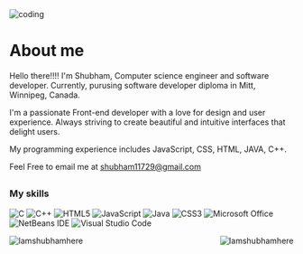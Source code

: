 <img align="top" alt="coding" src="https://user-images.githubusercontent.com/109351602/202650321-7f4da361-f98f-4345-8df4-adf352a11322.gif">
<h1>About me</h1>

Hello there!!!! I'm Shubham, Computer science engineer and software developer. Currently, purusing software 
developer diploma in Mitt, Winnipeg, Canada.

I'm a passionate Front-end developer with a love for design and user experience. 
Always striving to create beautiful and intuitive interfaces that delight users.

My programming experience includes JavaScript, CSS, HTML, JAVA, C++.

Feel Free to email me at shubham11729@gmail.com


##

### My skills
![C](https://img.shields.io/badge/c-%2300599C.svg?style=for-the-badge&logo=c&logoColor=white)
![C++](https://img.shields.io/badge/c++-%2300599C.svg?style=for-the-badge&logo=c%2B%2B&logoColor=white)
![HTML5](https://img.shields.io/badge/html5-%23E34F26.svg?style=for-the-badge&logo=html5&logoColor=white)
![JavaScript](https://img.shields.io/badge/javascript-%23323330.svg?style=for-the-badge&logo=javascript&logoColor=%23F7DF1E)
![Java](https://img.shields.io/badge/java-%23ED8B00.svg?style=for-the-badge&logo=java&logoColor=white)
![CSS3](https://img.shields.io/badge/css3-%231572B6.svg?style=for-the-badge&logo=css3&logoColor=white)
![Microsoft Office](https://img.shields.io/badge/Microsoft_Office-D83B01?style=for-the-badge&logo=microsoft-office&logoColor=white)
![NetBeans IDE](https://img.shields.io/badge/NetBeansIDE-1B6AC6.svg?style=for-the-badge&logo=apache-netbeans-ide&logoColor=white)
![Visual Studio Code](https://img.shields.io/badge/Visual%20Studio%20Code-0078d7.svg?style=for-the-badge&logo=visual-studio-code&logoColor=white)


<p><img align="left" src="https://github-readme-stats.vercel.app/api/top-langs?username=Iamshubhamhere&show_icons=true&locale=en&layout=compact" alt="Iamshubhamhere" /></p>

<p>&nbsp;<img align="right" src="https://github-readme-stats.vercel.app/api?username=Iamshubhamhere&show_icons=true&locale=en" alt="Iamshubhamhere" /></p>
